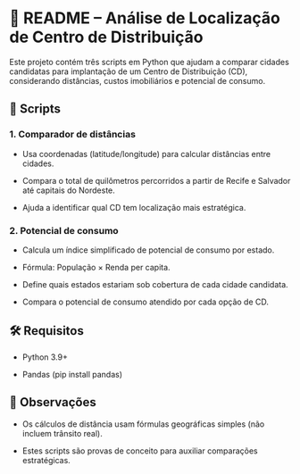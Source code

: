 # 📘 README – Análise de Localização de Centro de Distribuição

Este projeto contém três scripts em Python que ajudam a comparar cidades candidatas para implantação de um Centro de Distribuição (CD), considerando distâncias, custos imobiliários e potencial de consumo.

## 🚀 Scripts
### 1. Comparador de distâncias

- Usa coordenadas (latitude/longitude) para calcular distâncias entre cidades.

- Compara o total de quilômetros percorridos a partir de Recife e Salvador até capitais do Nordeste.

- Ajuda a identificar qual CD tem localização mais estratégica.


### 2. Potencial de consumo
   
- Calcula um índice simplificado de potencial de consumo por estado.

- Fórmula: População × Renda per capita.

- Define quais estados estariam sob cobertura de cada cidade candidata.

- Compara o potencial de consumo atendido por cada opção de CD.

## 🛠️ Requisitos

- Python 3.9+

- Pandas (pip install pandas)

## 📌 Observações

- Os cálculos de distância usam fórmulas geográficas simples (não incluem trânsito real).

- Estes scripts são provas de conceito para auxiliar comparações estratégicas.
